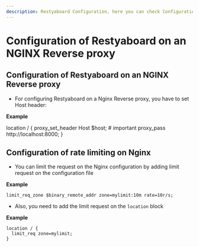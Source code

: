 ```yaml
---
description: Restyaboard Configuration, here you can check Configuration of Restyaboard on an NGINX Reverse proxy
---
```


# Configuration of Restyaboard on an NGINX Reverse proxy

## Configuration of Restyaboard on an NGINX Reverse proxy

* For configuring Restyaboard on a Nginx Reverse proxy, you have to set Host header:

**Example**

location / {
  proxy_set_header Host $host;  # important
  proxy_pass http://localhost:8000;
}

## Configuration of rate limiting on Nginx

* You can limit the request on the Nginx configuration by adding limit request on the configuration file

**Example**
```
limit_req_zone $binary_remote_addr zone=mylimit:10m rate=10r/s;
```

* Also, you need to add the limit request on the `location` block

**Example**
```
location / {
  limit_req zone=mylimit;
}
```